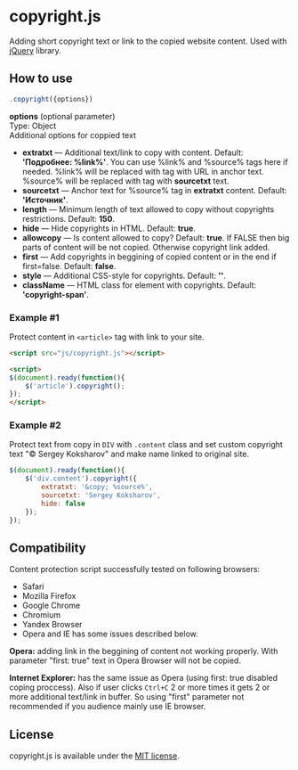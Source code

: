 # copyright.js

Adding short copyright text or link to the copied website content. Used with [jQuery] library.

## How to use

```javascript
.copyright({options})
```

**options** (optional parameter)  
Type: Object  
Additional options for coppied text

- **extratxt** — Additional text/link to copy with content. Default: **'Подробнее: %link%'**. You can use %link% and %source% tags here if needed. %link% will be replaced with <A> tag with URL in anchor text. %source% will be replaced with <A> tag with **sourcetxt** text.
- **sourcetxt** — Anchor text for %source% tag in **extratxt** content. Default: **'Источник'**.
- **length** — Minimum length of text allowed to copy without copyrights restrictions. Default: **150**.
- **hide** — Hide copyrights in HTML. Default: **true**.
- **allowcopy** — Is content allowed to copy? Default: **true**. If FALSE then big parts of content will be not copied. Otherwise copyright link added.
- **first** — Add copyrights in beggining of copied content or in the end if first=false. Default: **false**.
- **style** — Additional CSS-style for copyrights. Default: **''**.
- **className** — HTML class for element with copyrights. Default: **'copyright-span'**.

### Example #1

Protect content in `<article>` tag with link to your site.

```html
<script src="js/copyright.js"></script>
```
```html
<script>
$(document).ready(function(){
    $('article').copyright();
});
</script>
```

### Example #2

Protect text from copy in `DIV` with `.content` class and set custom copyright text "&copy; Sergey Koksharov" and make name linked to original site.

```javascript
$(document).ready(function(){
    $('div.content').copyright({
        extratxt: '&copy; %source%',
        sourcetxt: 'Sergey Koksharov',
        hide: false
    });
});
```

## Compatibility

Content protection script successfully tested on following browsers:

- Safari
- Mozilla Firefox
- Google Chrome
- Chromium
- Yandex Browser
- Opera and IE has some issues described below.

**Opera:** adding link in the beggining of content not working properly. With parameter "first: true" text in Opera Browser will not be copied.

**Internet Explorer:** has the same issue as Opera (using first: true disabled coping proccess). Also if user clicks `Ctrl+C` 2 or more times it gets 2 or more additional text/link in buffer. So using "first" parameter not recommended if you audience mainly use IE browser.

## License

copyright.js is available under the [MIT license].

[jQuery]:http://jquery.com
[MIT License]:http://opensource.org/licenses/MIT
